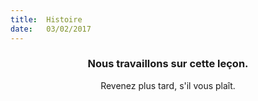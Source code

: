 ```yaml
---
title:  Histoire
date:   03/02/2017
---
```


### <center>Nous travaillons sur cette leçon.</center>
<center>Revenez plus tard, s'il vous plaît.</center>